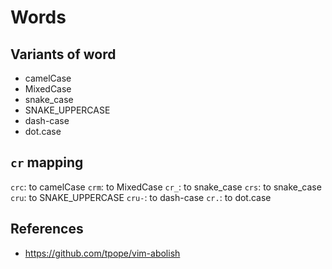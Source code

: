 # Words

## Variants of word
 
- camelCase
- MixedCase
- snake_case
- SNAKE_UPPERCASE
- dash-case
- dot.case

## `cr` mapping

`crc`: to camelCase
`crm`: to MixedCase
`cr_`: to snake_case
`crs`: to snake_case
`cru`: to SNAKE_UPPERCASE
`cru-`: to dash-case
`cr.`: to dot.case

## References

- https://github.com/tpope/vim-abolish
